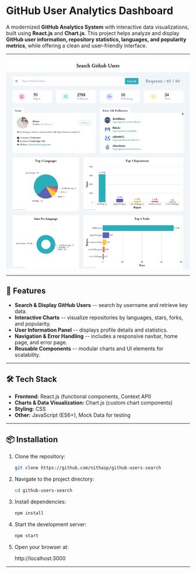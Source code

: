 # GitHub User Analytics Dashboard

A modernized **GitHub Analytics System** with interactive data
visualizations, built using **React.js** and **Chart.js**.
This project helps analyze and display **GitHub user information,
repository statistics, languages, and popularity metrics**, while
offering a clean and user-friendly interface.

------------------------------------------------------------------------

<p align="center">
   <a href="https://raw.githubusercontent.com/nithasp/github-users-search/master/screenshots/sc1.png" target="_blank">
    <img src="screenshots/sc1.png" />
  </a>
</p>

------------------------------------------------------------------------
## 🚀 Features

-   **Search & Display GitHub Users** -- search by username and retrieve
    key data.
-   **Interactive Charts** -- visualize repositories by languages,
    stars, forks, and popularity.
-   **User Information Panel** -- displays profile details and
    statistics.
-   **Navigation & Error Handling** -- includes a responsive navbar,
    home page, and error page.
-   **Reusable Components** -- modular charts and UI elements for
    scalability.

------------------------------------------------------------------------

## 🛠 Tech Stack

-   **Frontend:** React.js (functional components, Context API)
-   **Charts & Data Visualization:** Chart.js (custom chart components)
-   **Styling:** CSS
-   **Other:** JavaScript (ES6+), Mock Data for testing

------------------------------------------------------------------------

## 📦 Installation

1.  Clone the repository:

    ``` bash
    git clone https://github.com/nithasp/github-users-search
    ```

2.  Navigate to the project directory:

    ``` bash
    cd github-users-search
    ```

3.  Install dependencies:

    ``` bash
    npm install
    ```

4.  Start the development server:

    ``` bash
    npm start
    ```

5.  Open your browser at:

    http://localhost:3000

------------------------------------------------------------------------
